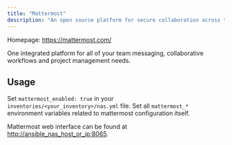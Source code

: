 ```yaml
---
title: "Mattermost"
description: "An open source platform for secure collaboration across the entire software development lifecycle"
---
```


Homepage: <https://mattermost.com/>

One integrated platform for all of your team messaging, collaborative workflows and project management needs.

## Usage

Set `mattermost_enabled: true` in your `inventories/<your_inventory>/nas.yml` file.
Set all `mattermost_*` environment variables related to mattermost configuration itself.

Mattermost web interface can be found at <http://ansible_nas_host_or_ip:8065>.
